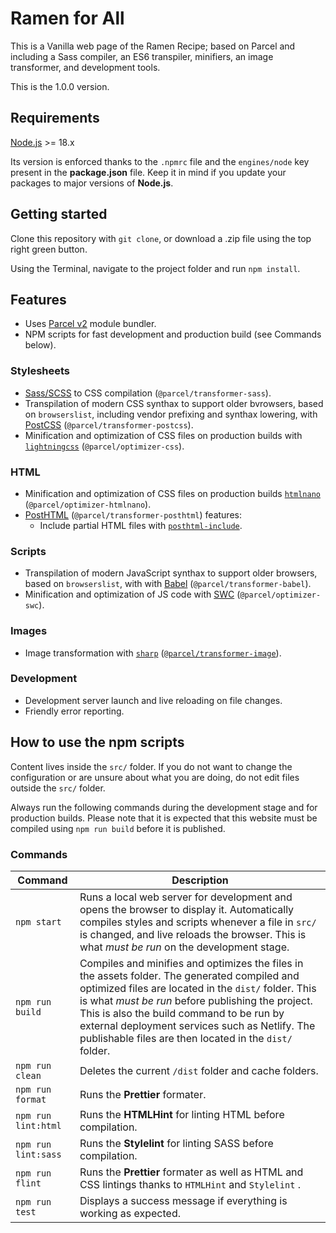 # Ramen for All

This is a Vanilla web page of the Ramen Recipe; based on Parcel and including a Sass compiler, an ES6 transpiler, minifiers, an image transformer, and development tools.

This is the 1.0.0 version.

## Requirements

[Node.js](http://nodejs.org/) >= 18.x

Its version is enforced thanks to the `.npmrc` file and the `engines/node` key present in the **package.json** file. Keep it in mind if you update your packages to major versions of **Node.js**.

## Getting started

Clone this repository with `git clone`, or download a .zip file using the top right green button.

Using the Terminal, navigate to the project folder and run `npm install`.

## Features

- Uses [Parcel v2](https://parceljs.org) module bundler.
- NPM scripts for fast development and production build (see Commands below).

### Stylesheets

- [Sass/SCSS](https://sass-lang.com) to CSS compilation (`@parcel/transformer-sass`).
- Transpilation of modern CSS synthax to support older bvrowsers, based on `browserslist`, including vendor prefixing and synthax lowering, with [PostCSS](https://postcss.org/) (`@parcel/transformer-postcss`).
- Minification and optimization of CSS files on production builds with [`lightningcss`](https://github.com/parcel-bundler/lightningcss) (`@parcel/optimizer-css`).

### HTML

- Minification and optimization of CSS files on production builds [`htmlnano`](https://github.com/posthtml/htmlnano) (`@parcel/optimizer-htmlnano`).
- [PostHTML](https://github.com/posthtml/posthtml) (`@parcel/transformer-posthtml`) features:
  - Include partial HTML files with [`posthtml-include`](https://github.com/posthtml/posthtml-include).

### Scripts

- Transpilation of modern JavaScript synthax to support older browsers, based on `browserslist`, with with [Babel](https://babeljs.io/) (`@parcel/transformer-babel`).
- Minification and optimization of JS code with [SWC](https://swc.rs/) (`@parcel/optimizer-swc`).

### Images

- Image transformation with [`sharp`](https://sharp.pixelplumbing.com/) ([`@parcel/transformer-image`](https://parceljs.org/recipes/image/)).

### Development

- Development server launch and live reloading on file changes.
- Friendly error reporting.

## How to use the npm scripts

Content lives inside the `src/` folder. If you do not want to change the configuration or are unsure about what you are doing, do not edit files outside the `src/` folder.

Always run the following commands during the development stage and for production builds. Please note that it is expected that this website must be compiled using `npm run build` before it is published.

### Commands

| Command         | Description                                                                                                                                                                                                                                                                                                                                                         |
| --------------- | ------------------------------------------------------------------------------------------------------------------------------------------------------------------------------------------------------------------------------------------------------------------------------------------------------------------------------------------------------------------- |
| `npm start`   | Runs a local web server for development and opens the browser to display it. Automatically compiles styles and scripts whenever a file in `src/` is changed, and live reloads the browser. This is what _must be run_ on the development stage.                                                                                                                     |
| `npm run build` | Compiles and minifies and optimizes the files in the assets folder. The generated compiled and optimized files are located in the `dist/` folder. This is what _must be run_ before publishing the project. This is also the build command to be run by external deployment services such as Netlify. The publishable files are then located in the `dist/` folder. |
| `npm run clean` | Deletes the current `/dist` folder and cache folders.                                                                                                                                 |
| `npm run format`  | Runs the **Prettier** formater.                                                                                                                                                                        |
| `npm run lint:html`  | Runs the **HTMLHint** for linting HTML before compilation.                                                                                                                                                                        |
| `npm run lint:sass`  | Runs the **Stylelint** for linting SASS before compilation.                                                                                                                                                                        |
| `npm run flint`  | Runs the **Prettier** formater as well as HTML and CSS lintings thanks to `HTMLHint` and `Stylelint` .                                                                                                                                                                        |
| `npm run test`  | Displays a success message if everything is working as expected.                                                                                                                                                                                                                                                                                                  |
